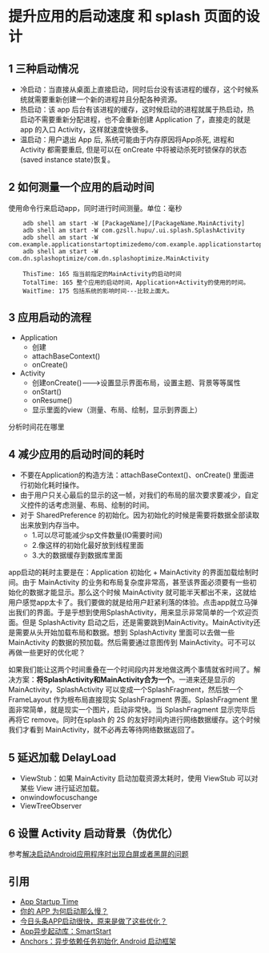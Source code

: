 # 提升应用的启动速度 和 splash 页面的设计

## 1 三种启动情况

- 冷启动：当直接从桌面上直接启动，同时后台没有该进程的缓存，这个时候系统就需要重新创建一个新的进程并且分配各种资源。
- 热启动：该 app 后台有该进程的缓存，这时候启动的进程就属于热启动，热启动不需要重新分配进程，也不会重新创建 Application 了，直接走的就是 app 的入口 Activity，这样就速度快很多。
- 温启动：用户退出 App 后, 系统可能由于内存原因将App杀死, 进程和 Activity 都需要重启, 但是可以在 onCreate 中将被动杀死时锁保存的状态(saved instance state)恢复。

## 2 如何测量一个应用的启动时间

使用命令行来启动app，同时进行时间测量。单位：毫秒

```shell
    adb shell am start -W [PackageName]/[PackageName.MainActivity]
    adb shell am start -W com.gzsll.hupu/.ui.splash.SplashActivity
    adb shell am start -W com.example.applicationstartoptimizedemo/com.example.applicationstartoptimizedemo.SplashActivity
    adb shell am start -W com.dn.splashoptimize/com.dn.splashoptimize.MainActivity

    ThisTime: 165 指当前指定的MainActivity的启动时间
    TotalTime: 165 整个应用的启动时间，Application+Activity的使用的时间。
    WaitTime: 175 包括系统的影响时间---比较上面大。
```

## 3 应用启动的流程

- Application
  - 创建
  - attachBaseContext()
  - onCreate()
- Activity
  - 创建onCreate()--->设置显示界面布局，设置主题、背景等等属性
  - onStart()
  - onResume()
  - 显示里面的view（测量、布局、绘制，显示到界面上）

分析时间花在哪里

## 4 减少应用的启动时间的耗时

- 不要在Application的构造方法：attachBaseContext()、onCreate() 里面进行初始化耗时操作。
- 由于用户只关心最后的显示的这一帧，对我们的布局的层次要求要减少，自定义控件的话考虑测量、布局、绘制的时间。
- 对于 SharedPreference 的初始化。因为初始化的时候是需要将数据全部读取出来放到内存当中。
  - 1.可以尽可能减少sp文件数量(IO需要时间)
  - 2.像这样的初始化最好放到线程里面
  - 3.大的数据缓存到数据库里面

app启动的耗时主要是在：Application 初始化 + MainActivity 的界面加载绘制时间。由于 MainActivity 的业务和布局复杂度非常高，甚至该界面必须要有一些初始化的数据才能显示。那么这个时候 MainActivity 就可能半天都出不来，这就给用户感觉app太卡了。我们要做的就是给用户赶紧利落的体验。点击app就立马弹出我们的界面。于是乎想到使用SplashActivity，用来显示非常简单的一个欢迎页面。但是 SplashActivity 启动之后，还是需要跳到MainActivity。MainActivity还是需要从头开始加载布局和数据。想到 SplashActivity 里面可以去做一些 MainActivity 的数据的预加载。然后需要通过意图传到 MainActivity。可不可以再做一些更好的优化呢？

如果我们能让这两个时间重叠在一个时间段内并发地做这两个事情就省时间了。解决方案：**将SplashActivity和MainActivity合为一个**。一进来还是显示的 MainActivity，SplashActivity 可以变成一个SplashFragment，然后放一个 FrameLayout 作为根布局直接现实 SplashFragment 界面。SplashFragment 里面非常简单，就是现实一个图片，启动非常快。当 SplashFragment 显示完毕后再将它 remove。同时在splash 的 2S 的友好时间内进行网络数据缓存。这个时候我们才看到 MainActivity，就不必再去等待网络数据返回了。

## 5 延迟加载 DelayLoad

- ViewStub：如果 MainActivity 启动加载资源太耗时，使用 ViewStub 可以对某些 View 进行延迟加载。
- onwindowfocuschange
- ViewTreeObserver

## 6 设置 Activity 启动背景（伪优化）

参考[解决启动Android应用程序时出现白屏或者黑屏的问题](https://blog.csdn.net/wangjiang_qianmo/article/details/51736418)

## 引用

- [App Startup Time](https://developer.android.google.cn/topic/performance/vitals/launch-time)
- [你的 APP 为何启动那么慢？](https://mp.weixin.qq.com/s/i0Qkp8rZ_IfmVEoWSxvpdw)
- [今日头条APP启动很快，原来是做了这些优化？](https://mp.weixin.qq.com/s/9umkSbTxcm8I9O4jdJDP-A)
- [App异步起动库：SmartStart](https://github.com/conghongjie/SmartStart)
- [Anchors：异步依赖任务初始化 Android 启动框架](https://github.com/YummyLau/Anchors)
